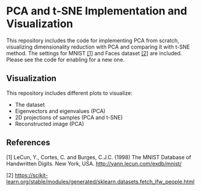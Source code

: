# PCA and t-SNE Implementation and Visualization

This repository includes the code for implementing PCA from scratch, visualizing dimensionality reduction with PCA and comparing it with t-SNE method.
The settings for MNIST [[1]](#1) and Faces dataset [[2]](#2) are included. Please see the code for enabling for a new one.

## Visualization

This repository includes different plots to visualize:
- The dataset
- Eigenvectors and eigenvalues (PCA)
- 2D projections of samples (PCA and t-SNE)
- Reconstructed image (PCA)



## References
<a id="1">[1]</a> 
LeCun, Y., Cortes, C. and Burges, C.J.C. (1998) The MNIST Database of Handwritten Digits. New York, USA. http://yann.lecun.com/exdb/mnist/

<a id="1">[2]</a> 
https://scikit-learn.org/stable/modules/generated/sklearn.datasets.fetch_lfw_people.html

